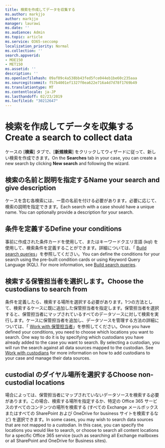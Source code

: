 ```yaml
---
title: 検索を作成してデータを収集する
ms.author: markjjo
author: markjjo
manager: laurawi
ms.date: ''
ms.audience: Admin
ms.topic: article
ms.service: O365-seccomp
localization_priority: Normal
ms.collection: ''
search.appverid:
- MOE150
- MET150
ms.assetid: ''
description: ''
ms.openlocfilehash: 09af09c4a538bb43fed5fce044eb1be60c235aaa
ms.sourcegitcommit: f57b4001ef1327f0ea622e716a4d7d78f1769b49
ms.translationtype: MT
ms.contentlocale: ja-JP
ms.lasthandoff: 02/23/2019
ms.locfileid: "30212647"
---
```

# <a name="create-a-search-to-collect-data"></a><span data-ttu-id="073e5-102">検索を作成してデータを収集する</span><span class="sxs-lookup"><span data-stu-id="073e5-102">Create a search to collect data</span></span>

<span data-ttu-id="073e5-103">ケースの [**検索**] タブで、[**新規検索**] をクリックしてウィザードに従って、新しい検索を作成できます。</span><span class="sxs-lookup"><span data-stu-id="073e5-103">On the **Searches** tab in your case, you can create a new search by clicking **New search** and following the wizard.</span></span>

## <a name="name-your-search-and-give-description"></a><span data-ttu-id="073e5-104">検索の名前と説明を指定する</span><span class="sxs-lookup"><span data-stu-id="073e5-104">Name your search and give description</span></span>

<span data-ttu-id="073e5-p101">ケースを含む各検索には、一意の名前を付ける必要があります。必要に応じて、検索の説明を指定できます。</span><span class="sxs-lookup"><span data-stu-id="073e5-p101">Each search with a case should have a unique name. You can optionally provide a description for your search.</span></span> 

## <a name="define-your-conditions"></a><span data-ttu-id="073e5-107">条件を定義する</span><span class="sxs-lookup"><span data-stu-id="073e5-107">Define your conditions</span></span>

<span data-ttu-id="073e5-p102">事前に作成された条件カードを使用して、またはキーワードクエリ言語 (kql) を使用して、検索条件を定義することができます。詳細については、「 [Build search queries](building-search-queries.md)」を参照してください。</span><span class="sxs-lookup"><span data-stu-id="073e5-p102">You can define the conditions for your search using the pre-built condition cards or using Keyword Query Language (KQL). For more information, see [Build search queries](building-search-queries.md).</span></span>

## <a name="choose-the-custodians-to-search-from"></a><span data-ttu-id="073e5-110">検索する保管担当者を選択します。</span><span class="sxs-lookup"><span data-stu-id="073e5-110">Choose the custodians to search from</span></span>

<span data-ttu-id="073e5-p103">条件を定義したら、検索する場所を選択する必要があります。1つの方法として、検索するケースに既に追加した保管担当者を指定します。保管担当者を選択すると、保管担当者にマップされているすべてのデータソースに対して検索を実行します。ケースに保管担当者を追加し、データソースを管理する方法の詳細については、「 [Work with 保管担当者](managing-custodians.md)」を参照してください。</span><span class="sxs-lookup"><span data-stu-id="073e5-p103">Once you have defined your conditions, you need to choose which locations you want to search. One way to do it is by specifying which custodians you have already added to the case you want to search. By selecting a custodian, you will run the search against all data sources mapped to the custodian. See [Work with custodians](managing-custodians.md) for more information on how to add custodians to your case and manage their data sources.</span></span>

## <a name="choose-non-custodial-locations"></a><span data-ttu-id="073e5-115">custodial のダイヤル場所を選択する</span><span class="sxs-lookup"><span data-stu-id="073e5-115">Choose non-custodial locations</span></span>

<span data-ttu-id="073e5-p104">場合によっては、保管担当者にマップされていないデータソースを検索する必要があります。この場合、検索する場所を指定するか、特定の Office 365 サービスのすべてのコンテンツの場所を検索する (すべての Exchange メールボックスまたはすべての SharePoint および OneDrive for business サイトを検索するなど) を選択できます。</span><span class="sxs-lookup"><span data-stu-id="073e5-p104">In some cases, you may wish to search data sources that are not mapped to a custodian. In this case, you can specify the locations you would like to search, or choose to search all content locations for a specific Office 365 service (such as searching all Exchange mailboxes or all SharePoint and OneDrive for Business sites).</span></span>